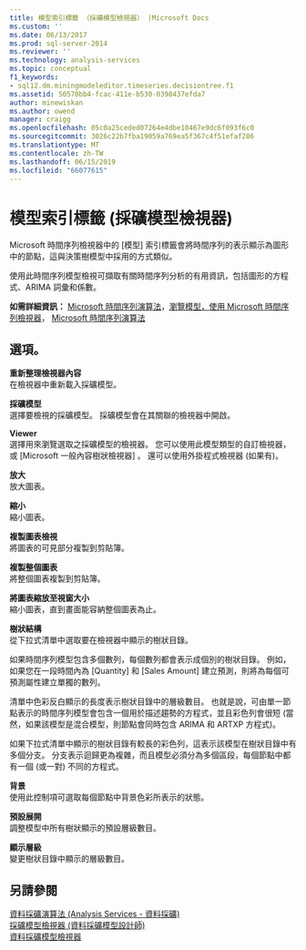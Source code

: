 ```yaml
---
title: 模型索引標籤 （採礦模型檢視器） |Microsoft Docs
ms.custom: ''
ms.date: 06/13/2017
ms.prod: sql-server-2014
ms.reviewer: ''
ms.technology: analysis-services
ms.topic: conceptual
f1_keywords:
- sql12.dm.miningmodeleditor.timeseries.decisiontree.f1
ms.assetid: 50570bb4-fcac-411e-b530-0398437efda7
author: minewiskan
ms.author: owend
manager: craigg
ms.openlocfilehash: 05c0a25ceded07264e4dbe10467e9dc6f093f6c0
ms.sourcegitcommit: 3026c22b7fba19059a769ea5f367c4f51efaf286
ms.translationtype: MT
ms.contentlocale: zh-TW
ms.lasthandoff: 06/15/2019
ms.locfileid: "66077615"
---
```

# <a name="model-tab-mining-model-viewers"></a>模型索引標籤 (採礦模型檢視器)
  Microsoft 時間序列檢視器中的 [模型]  索引標籤會將時間序列的表示顯示為圖形中的節點，這與決策樹模型中採用的方式類似。  
  
 使用此時間序列模型檢視可擷取有關時間序列分析的有用資訊，包括圖形的方程式、ARIMA 詞彙和係數。  
  
 **如需詳細資訊：** [Microsoft 時間序列演算法](data-mining/microsoft-time-series-algorithm.md)，[瀏覽模型，使用 Microsoft 時間序列檢視器](data-mining/browse-a-model-using-the-microsoft-time-series-viewer.md)， [Microsoft 時間序列演算法](data-mining/microsoft-time-series-algorithm.md)  
  
## <a name="options"></a>選項。  
 **重新整理檢視器內容**  
 在檢視器中重新載入採礦模型。  
  
 **採礦模型**  
 選擇要檢視的採礦模型。 採礦模型會在其關聯的檢視器中開啟。  
  
 **Viewer**  
 選擇用來瀏覽選取之採礦模型的檢視器。 您可以使用此模型類型的自訂檢視器，或 [Microsoft 一般內容樹狀檢視器]  。 還可以使用外掛程式檢視器 (如果有)。  
  
 **放大**  
 放大圖表。  
  
 **縮小**  
 縮小圖表。  
  
 **複製圖表檢視**  
 將圖表的可見部分複製到剪貼簿。  
  
 **複製整個圖表**  
 將整個圖表複製到剪貼簿。  
  
 **將圖表縮放至視窗大小**  
 縮小圖表，直到畫面能容納整個圖表為止。  
  
 **樹狀結構**  
 從下拉式清單中選取要在檢視器中顯示的樹狀目錄。  
  
 如果時間序列模型包含多個數列，每個數列都會表示成個別的樹狀目錄。 例如，如果您在一段時間內為 [Quantity] 和 [Sales Amount] 建立預測，則將為每個可預測屬性建立單獨的數列。  
  
 清單中色彩反白顯示的長度表示樹狀目錄中的層級數目。 也就是說，可由單一節點表示的時間序列模型會包含一個用於描述趨勢的方程式，並且彩色列會很短 (當然，如果該模型是混合模型，則節點會同時包含 ARIMA 和 ARTXP 方程式)。  
  
 如果下拉式清單中顯示的樹狀目錄有較長的彩色列，這表示該模型在樹狀目錄中有多個分支。 分支表示迴歸更為複雜，而且模型必須分為多個區段，每個節點中都有一個 (或一對) 不同的方程式。  
  
 **背景**  
 使用此控制項可選取每個節點中背景色彩所表示的狀態。  
  
 **預設展開**  
 調整模型中所有樹狀顯示的預設層級數目。  
  
 **顯示層級**  
 變更樹狀目錄中顯示的層級數目。  
  
## <a name="see-also"></a>另請參閱  
 [資料採礦演算法 &#40;Analysis Services - 資料採礦&#41;](data-mining/data-mining-algorithms-analysis-services-data-mining.md)   
 [採礦模型檢視器 &#40;資料採礦模型設計師&#41;](mining-model-viewers-data-mining-model-designer.md)   
 [資料採礦模型檢視器](data-mining/data-mining-model-viewers.md)  
  
  
